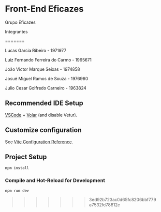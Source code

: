 # Front-End Eficazes

Grupo Eficazes

Integrantes

=======

Lucas Garcia Ribeiro - 1971977

Luiz Fernando Ferreira do Carmo - 1965671

João Victor Marque Seixas - 1974858

Josué Miguel Ramos de Souza - 1976990

Julio Cesar Golfredo Carneiro - 1963824 


## Recommended IDE Setup

[VSCode](https://code.visualstudio.com/) + [Volar](https://marketplace.visualstudio.com/items?itemName=Vue.volar) (and disable Vetur).

## Customize configuration

See [Vite Configuration Reference](https://vitejs.dev/config/).

## Project Setup

```sh
npm install

```
### Compile and Hot-Reload for Development

```sh
npm run dev
```




>>>>>>> 3ed92b723ac0d65fc8206bbf779a7532fd78812c
